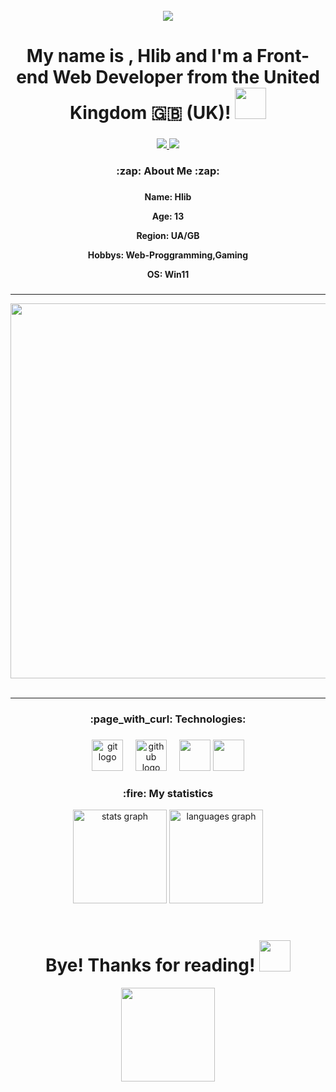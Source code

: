 <br clear="both">

<div align="center">
 <img src="https://user-images.githubusercontent.com/74038190/212750155-3ceddfbd-19d3-40a3-87af-8d329c8323c4.gif">
 </div>

 ###

 <h1 align="center">My name is , Hlib and I'm a Front-end Web Developer from the United Kingdom 🇬🇧 (UK)! <img src = "https://raw.githubusercontent.com/rahulbanerjee26/githubProfileReadmeGenerator/main/gifs/wave.gif" width = 50px height='50px'></h1>

 ###

 <div align="center">
 <a href="https://t.me/NorvinDev" target="_blank">
 <img src="https://img.shields.io/badge/Telegram-2CA5E0?style=for-the-badge&logo=telegram&logoColor=white"> 
 </a>
 <a href="https://www.tiktok.com/@norvin.tt?_t=ZG-8t4LyP0zlvU&_r=1" target="_blank">
 <img src="https://img.shields.io/badge/tiktok-%235865F2.svg?style=for-the-badge&logo=tiktok&logoColor=black">
 </a>
 </div>

 ###

 <h3 align="center"> :zap: About Me :zap: </h3>   

 ###

 <div align="center">
 <p><b>Name: Hlib</b></p>
 <p><b>Age: 13</b></p>
 <p><b>Region: UA/GB</b></p>
 <p><b>Hobbys: Web-Proggramming,Gaming</b></p>
 <p><b>OS: Win11</b></p>
 </div>

 ###
---
 <p align=center>
 <img src="https://github.com/Anmol-Baranwal/Cool-GIFs-For-GitHub/assets/74038190/de30015f-dc5f-4ecf-a49b-ccd2b89776e4" width="600">
<br><br>
 </p>

---

 <h3 align="center">:page_with_curl: Technologies: </h3>

 ###

 <div align="center">
   <img src="https://cdn.jsdelivr.net/gh/devicons/devicon/icons/git/git-original.svg" height="50" alt="git logo"  />
  <img width="12" />
  <img src="https://cdn.jsdelivr.net/gh/devicons/devicon/icons/github/github-original.svg" height="50" alt="github logo"  />
  <img width="12" />
 <img src="https://user-images.githubusercontent.com/25181517/192158954-f88b5814-d510-4564-b285-dff7d6400dad.png" height="50">
 <img src="https://user-images.githubusercontent.com/25181517/189715289-df3ee512-6eca-463f-a0f4-c10d94a06b2f.png" height="50">
 </div>

 ###

 <h3 align="center">:fire: My statistics</h3>
<div align="center">
  <img src="https://github-readme-stats.vercel.app/api?username=HlibSamodin&hide_title=false&hide_rank=false&show_icons=true&include_all_commits=true&count_private=true&disable_animations=false&theme=dracula&locale=en&hide_border=false" height="150" alt="stats graph"  />
  <img src="https://github-readme-stats.vercel.app/api/top-langs?username=HlibSamodin&locale=en&hide_title=false&layout=compact&card_width=320&langs_count=5&theme=dracula&hide_border=false" height="150" alt="languages graph"  />
</div>
 <br>

 ###
 
<div align="center">
  <h1 align="center">Bye! Thanks for reading! <img src = "https://raw.githubusercontent.com/rahulbanerjee26/githubProfileReadmeGenerator/main/gifs/wave.gif" width = 50px height='50px'></h1>
<img align="center" height="150" src="https://media.tenor.com/39c7_ZNzC4MAAAAi/silly-cat-silly.gif"  />
<br><br>
